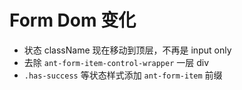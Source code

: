 # Form Dom 变化

-   状态 className 现在移动到顶层，不再是 input only
-   去除 `ant-form-item-control-wrapper` 一层 div
-   `.has-success` 等状态样式添加 `ant-form-item` 前缀
